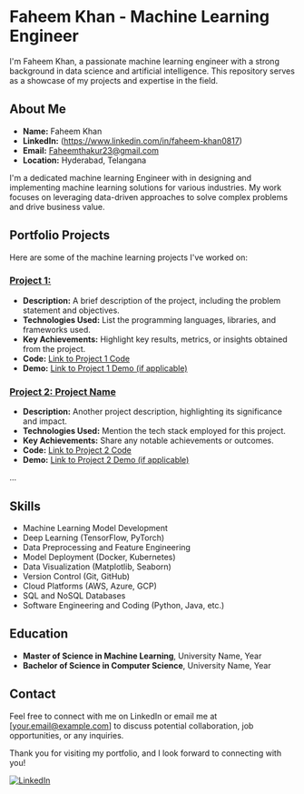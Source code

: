 # Faheem Khan - Machine Learning Engineer 

I'm Faheem Khan, a passionate machine learning engineer with a strong background in data science and artificial intelligence. This repository serves as a showcase of my projects and expertise in the field.

## About Me

- **Name:** Faheem Khan
- **LinkedIn:** (https://www.linkedin.com/in/faheem-khan0817)
- **Email:** Faheemthakur23@gmail.com
- **Location:** Hyderabad, Telangana

I'm a dedicated machine learning Engineer with in designing and implementing machine learning solutions for various industries. My work focuses on leveraging data-driven approaches to solve complex problems and drive business value.

## Portfolio Projects

Here are some of the machine learning projects I've worked on:

### [Project 1: ](link_to_project_1_folder_or_README)

- **Description:** A brief description of the project, including the problem statement and objectives.
- **Technologies Used:** List the programming languages, libraries, and frameworks used.
- **Key Achievements:** Highlight key results, metrics, or insights obtained from the project.
- **Code:** [Link to Project 1 Code](link_to_project_1_code)
- **Demo:** [Link to Project 1 Demo (if applicable)](link_to_project_1_demo)

### [Project 2: Project Name](link_to_project_2_folder_or_README)

- **Description:** Another project description, highlighting its significance and impact.
- **Technologies Used:** Mention the tech stack employed for this project.
- **Key Achievements:** Share any notable achievements or outcomes.
- **Code:** [Link to Project 2 Code](link_to_project_2_code)
- **Demo:** [Link to Project 2 Demo (if applicable)](link_to_project_2_demo)

...

## Skills

- Machine Learning Model Development
- Deep Learning (TensorFlow, PyTorch)
- Data Preprocessing and Feature Engineering
- Model Deployment (Docker, Kubernetes)
- Data Visualization (Matplotlib, Seaborn)
- Version Control (Git, GitHub)
- Cloud Platforms (AWS, Azure, GCP)
- SQL and NoSQL Databases
- Software Engineering and Coding (Python, Java, etc.)

## Education

- **Master of Science in Machine Learning**, University Name, Year
- **Bachelor of Science in Computer Science**, University Name, Year

## Contact

Feel free to connect with me on LinkedIn or email me at [your.email@example.com] to discuss potential collaboration, job opportunities, or any inquiries.

Thank you for visiting my portfolio, and I look forward to connecting with you!

[![LinkedIn](https://img.shields.io/badge/LinkedIn-Connect-blue)](https://www.linkedin.com/in/faheem-khan)
